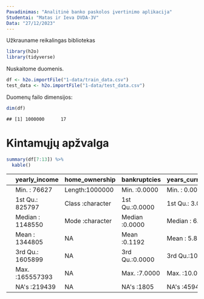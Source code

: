 ```yaml
---
Pavadinimas: "Analitinė banko paskolos įvertinimo aplikacija"
Studentai: "Matas ir Ieva DVDA-3V"
Data: "27/12/2023"
---
```


Užkrauname reikalingas bibliotekas

``` r
library(h2o)
library(tidyverse)
```

Nuskaitome duomenis.

``` r
df <- h2o.importFile("1-data/train_data.csv")
test_data <- h2o.importFile("1-data/test_data.csv")
```

Duomenų failo dimensijos:

``` r
dim(df)
```

```         
## [1] 1000000      17
```

# Kintamųjų apžvalga

``` r
summary(df[7:13]) %>%
  kable()
```

|     | yearly_income    | home_ownership   | bankruptcies   | years_current_job | monthly_debt   | years_credit_history | months_since_last_delinquent |
|:----|:-----------------|:-----------------|:---------------|:------------------|:---------------|:---------------------|:-----------------------------|
|     | Min. : 76627     | Length:1000000   | Min. :0.0000   | Min. : 0.00       | Min. : 0       | Min. : 4.0           | Min. : 0.0                   |
|     | 1st Qu.: 825797  | Class :character | 1st Qu.:0.0000 | 1st Qu.: 3.00     | 1st Qu.: 10324 | 1st Qu.:13.0         | 1st Qu.: 16.0                |
|     | Median : 1148550 | Mode :character  | Median :0.0000 | Median : 6.00     | Median : 16319 | Median :17.0         | Median : 32.0                |
|     | Mean : 1344805   | NA               | Mean :0.1192   | Mean : 5.88       | Mean : 18550   | Mean :18.1           | Mean : 34.9                  |
|     | 3rd Qu.: 1605899 | NA               | 3rd Qu.:0.0000 | 3rd Qu.:10.00     | 3rd Qu.: 24059 | 3rd Qu.:22.0         | 3rd Qu.: 51.0                |
|     | Max. :165557393  | NA               | Max. :7.0000   | Max. :10.00       | Max. :435843   | Max. :70.0           | Max. :176.0                  |
|     | NA's :219439     | NA               | NA's :1805     | NA's :45949       | NA             | NA                   | NA's :529539                 |
